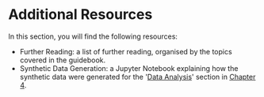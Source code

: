 # Additional Resources

In this section, you will find the following resources:

- Further Reading: a list of further reading, organised by the topics covered in the guidebook.
- Synthetic Data Generation: a Jupyter Notebook explaining how the synthetic data were generated for the '[Data Analysis](../chapter4/project_design/data_analysis.ipynb)' section in [Chapter 4](../chapter4/index.md).
